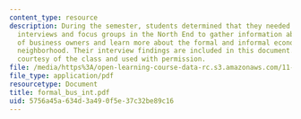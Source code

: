 ```yaml
---
content_type: resource
description: During the semester, students determined that they needed to conduct
  interviews and focus groups in the North End to gather information about the perspective
  of business owners and learn more about the formal and informal economies of the
  neighborhood. Their interview findings are included in this document. All work is
  courtesy of the class and used with permission.
file: /media/https%3A/open-learning-course-data-rc.s3.amazonaws.com/11-945-springfield-studio-fall-2005/5756a45a634d3a490f5e37c32be89c16_formal_bus_int.pdf
file_type: application/pdf
resourcetype: Document
title: formal_bus_int.pdf
uid: 5756a45a-634d-3a49-0f5e-37c32be89c16
---
```


